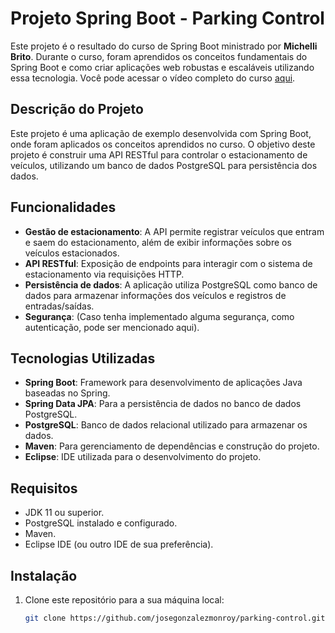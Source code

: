 # Projeto Spring Boot - Parking Control

Este projeto é o resultado do curso de Spring Boot ministrado por **Michelli Brito**. Durante o curso, foram aprendidos os conceitos fundamentais do Spring Boot e como criar aplicações web robustas e escaláveis utilizando essa tecnologia. Você pode acessar o vídeo completo do curso [aqui](https://www.youtube.com/watch?v=LXRU-Z36GEU&t=4505s&ab_channel=MichelliBrito).

## Descrição do Projeto

Este projeto é uma aplicação de exemplo desenvolvida com Spring Boot, onde foram aplicados os conceitos aprendidos no curso. O objetivo deste projeto é construir uma API RESTful para controlar o estacionamento de veículos, utilizando um banco de dados PostgreSQL para persistência dos dados.

## Funcionalidades

- **Gestão de estacionamento**: A API permite registrar veículos que entram e saem do estacionamento, além de exibir informações sobre os veículos estacionados.
- **API RESTful**: Exposição de endpoints para interagir com o sistema de estacionamento via requisições HTTP.
- **Persistência de dados**: A aplicação utiliza PostgreSQL como banco de dados para armazenar informações dos veículos e registros de entradas/saídas.
- **Segurança**: (Caso tenha implementado alguma segurança, como autenticação, pode ser mencionado aqui).

## Tecnologias Utilizadas

- **Spring Boot**: Framework para desenvolvimento de aplicações Java baseadas no Spring.
- **Spring Data JPA**: Para a persistência de dados no banco de dados PostgreSQL.
- **PostgreSQL**: Banco de dados relacional utilizado para armazenar os dados.
- **Maven**: Para gerenciamento de dependências e construção do projeto.
- **Eclipse**: IDE utilizada para o desenvolvimento do projeto.

## Requisitos

- JDK 11 ou superior.
- PostgreSQL instalado e configurado.
- Maven.
- Eclipse IDE (ou outro IDE de sua preferência).

## Instalação

1. Clone este repositório para a sua máquina local:

   ```bash
   git clone https://github.com/josegonzalezmonroy/parking-control.git
